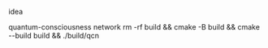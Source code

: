 idea

quantum-consciousness network
rm -rf build && cmake -B build && cmake --build build && ./build/qcn
